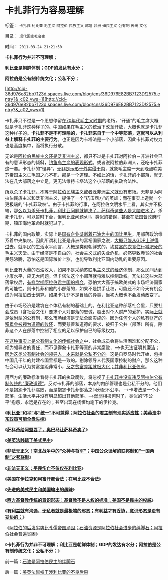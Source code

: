# 卡扎菲行为容易理解

标签： `卡扎菲` `利比亚` `毛主义` `阿拉伯` `民族主义` `部落` `非洲` `殖民主义` `公有制` `传统` `文化` 

目录： `现代国家社会史`

时间： `2011-03-24 21:21:50`

**卡扎菲行为并非不可理解**；

**利比亚是朝鲜体制；GDP的发达有水分；**

**阿拉伯是公有制传统文化；公私不分**；

[http://cid-36d976e82bb7123d.spaces.live.com/blog/cns!36D976E82BB7123D!2575.entry?&_c02_vws=1](http://cid-36d976e82bb7123d.spaces.live.com/blog/cns!36D976E82BB7123D!2575.entry?&_c02_vws=1)

卡扎菲只不过是一个思想停留[在70年代毛主义时期](../../../2010/4/24/后工业化时代应该从1933年真正开始.md)的老朽，“开通”的毛主席大概就是卡扎菲这种样子的。中国如果在毛主义的统治下改革开放，大概也就是卡扎菲这种样子的。**卡扎菲不是不可理喻的，卡扎菲来自于一个中等部落，这就可以从利益上解释卡扎菲的主要行为**。也正是因为卡塔法是一个小部落，因此卡扎菲对权力也是高度集中，而将执行分散。

无论是[阿拉伯民族主义还是泛非洲主义](../../../2011/2/24/外来扶植的民主还是美式民主吗.md)，都只不过是卡扎菲对阿拉伯－非洲社会已有的意识形态的倾斜，[钓鱼岛主义的表现形式](http://cid-36d976e82bb7123d.spaces.live.com/blog/cns!36D976E82BB7123D!1822.entry)。或者说阿拉伯非洲人，还吃卡扎菲这一套。卡扎菲的“怪异”，[无非是示形于外实侵于内](../../../2009/9/28/示形于外实侵于内的爱国道德明星.md)，就象毛主席一天到晚鼓吹美苏帝国主义亡毛国之心不死，那是一个道理。不如此的话，卡扎菲的小部落，就无法在几大部落之中立足，更无法维持卡塔法这个小部落的执政合法性。

[所以杀了卡扎菲，不等于阿拉伯民族主义或者泛非洲主义就没有市场](../../../2011/3/21/萨科奇给阿盟耍了，奥巴马让萨科奇卖了.md)。无非是为阿拉伯民族主义和泛非洲主义，提供了一个“抗击西方”的英雄；而在事实上造就一个更极端的“卡扎菲政权”。由于卡扎菲的行事，在阿拉伯文明水平上看，其实并不极端，那[么以为杀死卡扎菲，利比亚问题就解决了，萨科奇这些人是大脑进水了](../../../2011/3/9/阿拉伯传统大家庭和美式民主.md)。杀死卡扎菲，可以暂时下台，但利比亚问题still。类似的错误，甚至在法国督政府时期，镇压海地革命时就犯过了。

卡扎菲的国内政策，实际上是[国有企业垄断着石油为主的国计民生](../../../2009/7/19/为什么中国市场经济一直不能去特权化？？.md)，用部落政治维系着中央集权。因此所谓利比亚是非洲的富裕国家之说，[大概只能从GDP上说得过](../../../2008/11/11/计划经济调用通货膨胀：政府的成本有意义吗？.md)去。就平民的生活水平而言，大概是类似朝鲜式的，[均贫富的衣食住行减肥死的毛主义天堂](../../../2009/8/4/免费减肥的苏联人民非常有钱.md)。由于经济是不自由的，[社会主义式的失业危机](../../../2011/1/29/社会主义的失业危机.md)，必然导致赤贫的社会民怨沸腾，恐怕这是国际粮价上涨，也能导致利比亚国内动乱的重要原因。

利比亚有大量的石油收入，如果不是采纳[苏联毛主义式的经济体制](../../../2011/2/3/计划经济内核数学理性主义，米塞斯“社会主义不可运作”和兰格.md)，那么民间达到小康水平，应无大问题。但卡塔法这个小部落就将难以控制政权。瓦法拉这些大部落掌权后，[有样学样阿拉伯君主国的机会](../../../2010/8/17/民主未必进步;；“君权私有”是公有制的必然.md)，恐怕大大高于搞欧美式的市场经济国家的可能性。则卡扎菲和他的小部落的，如果不是拱手让权，可能还不如今天有机会成为阿拉伯烈士划算。如果卡扎菲不是冒险的异类，当初大概也不会发动政变了。

由于市场经济是建筑在个体私有制的基础上的。在利比亚这种部落社会里，只要社会成员（含社会文化）要求个人对部落的忠诚，超出对个人财产的爱护，实[际上就是依附型的公有](../../../2011/3/17/为什么美国没有重蹈罗马帝国覆辙？.md)制，那么市场经济是无法全面实施的。因[为任何个人的私有财产的积累会被视为道德的败坏](../../../2007/9/30/中国人的道德枷锁和个人财富原罪观.md)，而要慈善和道德的要求，被归于公共（部落）所有，除非这个人在部落中控制了相应的足以保护自已的等级权力。

[在这种事实上是公有制文化的传统社会之](../../../2011/1/19/米塞斯原理与百年中国历史错误.md)中，社会成员会将生活困难和分配不公，视为领导者的责任，而不见得象卡扎菲等真的非常腐败，——>也无法证明其廉洁；[因为这类公有制社会的领导人，本来就是公私不分的](../../../2010/8/25/公私不分是制造暴君的制度.md)。这是自罗马时代开始，包括中国几千年的封建帝国里都是一致的。剔除领导人代表国家控制的财产，那么这种社会可以认为贫富差距非常小，[反之贫富差距就极大化；并非利比亚仅有](../../../2009/9/16/公有制计划经济是造成贫富差距的原因.md)。

用西方的廉政标准看待卡扎菲的执政腐败，将忽视了[卡扎菲并没有违反阿拉伯公有制传统的“廉政道德”](../../../2010/4/29/维护公有制公值耗散经济结构的三种人.md)。反对卡扎菲的部落，本身的内部管理也是公私不分的。他们不是抱怨卡扎菲腐败，而是抱怨卡扎菲部落之间分配不公平，——>卡塔法是一个小部落，生活水平并没有明显超出其他部落。——>[弱弱相报何时了](../../../2009/9/3/穷穷相报何时了！弱者知多少！.md)，类似的“不公平”抱怨，永远是存在的；甚至出现在杨恒均笔下的伊拉克。

《[**利比亚“和平”与“统一”不可兼得；阿拉伯社会的君主制有现实适应性；美英法中东政策可能全盘失控**](../../../2011/3/20/美英法的中东政策，可能全盘失控.md)》

《[**萨科奇给阿盟耍了，奥巴马让萨科奇卖了**](../../../2011/3/21/萨科奇给阿盟耍了，奥巴马让萨科奇卖了.md)》

《[**美英法践踏了美式民主**](../../../2011/3/21/美英法政府践踏了美式民主.md)》

《[**非法无正义！南北战争中的“众神与将军”；中国公众误解的联邦制和“一国两制”之邦联制**](../../../2011/3/21/非法无正义！众神与将军！.md)》

《[**非法无正义；平民伤亡不仅仅在利比亚**](../../../2011/3/22/平民伤亡99％不在利比亚.md)》

《[**美国在伊拉克和阿富汗都合法；在利比亚不合法**](../../../2011/3/22/美国在伊阿都合法，在利比亚不合法.md)》

《[**先进的美式民主和美国输出的愚昧**](../../../2011/3/22/先进的美式民主和美国输出的愚昧.md)》

《[**西方基督教传统的意识形态；基督教不是人权的标准；美国不是民主的权威**](../../../2011/3/23/基督教不是人权的标准；美国不是民主的权威.md)》

《[**有利益就有沟通，无私者就是最极端的邪恶；有利益才有妥协，意识形态是没有妥协的；**](../../../2011/3/23/请萨科奇自证不是极端的邪恶.md)》

《[阿拉伯的后发劣势比孔儒帝国顽固；石油资源是阿拉伯社会进步的绊脚石；阿拉伯社会普遍贫困](../../../2011/3/24/石油是阿拉伯民主的绊脚石.md)》

《**卡扎菲行为并非不可理解**；**利比亚是朝鲜体制；GDP的发达有水分；阿拉伯是公有制传统文化；公私不分**；》



前一篇：[石油是阿拉伯民主的绊脚石](../../../2011/3/24/石油是阿拉伯民主的绊脚石.md)

后一篇：[美英法越权干涉利比亚的不良后果](../../../2011/3/24/美英法越权干涉利比亚的不良后果.md)